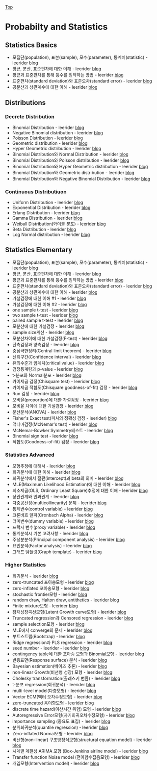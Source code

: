 [Top](index.md)

# Probabilty and Statistics

## Statistics Basics

* 모집단(population), 표본(sample), 모수(parameter), 통계치(statistic) - leerider  [blog](http://blog.naver.com/PostList.nhn?from=postList&blogId=leerider&categoryNo=59&currentPage=7)
* 평균, 분산, 표준편차에 대한 이해 - leerider [blog](http://blog.naver.com/PostList.nhn?from=postList&blogId=leerider&categoryNo=59&currentPage=31)
* 평균과 표준편차를 통해 등수를 짐작하는 방법 - leerider [blog](http://blog.naver.com/PostList.nhn?from=postList&blogId=leerider&categoryNo=59&currentPage=27)
* 표준편차(standard deviation)와 표준오차(standard error) - leerider [blog](http://blog.naver.com/PostList.nhn?from=postList&blogId=leerider&categoryNo=59&currentPage=6)
* 공분산과 상관계수에 대한 이해 - leerider [blog](http://blog.naver.com/PostList.nhn?from=postList&blogId=leerider&categoryNo=59&currentPage=30)


## Distributions

### Decrete Distribution
* Binomial Distribution - leerider [blog](http://blog.naver.com/PostList.nhn?from=postList&blogId=leerider&categoryNo=53&currentPage=4)
* Negative Binomial distribution - leerider [blog](http://blog.naver.com/PostList.nhn?from=postList&blogId=leerider&categoryNo=53&currentPage=9)
* Poisson Distribution - leerider [blog](http://blog.naver.com/PostList.nhn?from=postList&blogId=leerider&categoryNo=53&currentPage=8)
* Geometric distribution - leerider [blog](http://blog.naver.com/PostList.nhn?from=postList&blogId=leerider&categoryNo=53&currentPage=10)
* Hyper Geometric distribution - leerider [blog](http://blog.naver.com/PostList.nhn?from=postList&blogId=leerider&categoryNo=53&currentPage=7)
* Binomial Distribution와 Normal Distribution - leerider [blog](http://blog.naver.com/PostList.nhn?from=postList&blogId=leerider&categoryNo=53&currentPage=6)
* Binomial Distribution와 Poisson distribution - leerider [blog](http://blog.naver.com/PostList.nhn?from=postList&blogId=leerider&categoryNo=53&currentPage=5)
* Binomial Distribution와 Hyper Geometric distribution - leerider [blog](http://blog.naver.com/PostList.nhn?from=postList&blogId=leerider&categoryNo=53&currentPage=3)
* Binomial Distribution와 Geometric distribution - leerider [blog](http://blog.naver.com/PostList.nhn?from=postList&blogId=leerider&categoryNo=53&currentPage=2)
* Binomial Distribution와 Negative Binomial Distribution - leerider [blog](http://blog.naver.com/PostList.nhn?blogId=leerider&from=postList&categoryNo=53)


### Continuous Distributiuon

* Uniform Distribution - leerider [blog](http://blog.naver.com/PostList.nhn?from=postList&blogId=leerider&categoryNo=55&currentPage=6)  
* Exponential Distribution - leerider [blog](http://blog.naver.com/PostList.nhn?from=postList&blogId=leerider&categoryNo=55&currentPage=7)
* Erlang Distribution - leerider [blog](http://blog.naver.com/PostList.nhn?from=postList&blogId=leerider&categoryNo=55&currentPage=5)
* Gamma Distribution - leerider [blog](http://blog.naver.com/PostList.nhn?from=postList&blogId=leerider&categoryNo=55&currentPage=4)
* Weibull Distribution(와이블 분포) - leerider [blog](http://blog.naver.com/PostList.nhn?from=postList&blogId=leerider&categoryNo=55&currentPage=3)
* Beta Distribution - leerider [blog](http://blog.naver.com/PostList.nhn?from=postList&blogId=leerider&categoryNo=55&currentPage=2)
* Log Normal distribution - leerider [blog](http://blog.naver.com/PostList.nhn?blogId=leerider&from=postList&categoryNo=55)



## Statistics Elementary

* 모집단(population), 표본(sample), 모수(parameter), 통계치(statistic)  - leerider [blog](http://blog.naver.com/PostList.nhn?from=postList&blogId=leerider&categoryNo=59&currentPage=7)
* 평균, 분산, 표준편차에 대한 이해 - leerider [blog](http://blog.naver.com/PostList.nhn?from=postList&blogId=leerider&categoryNo=59&currentPage=31)
* 평균과 표준편차를 통해 등수를 짐작하는 방법 - leerider [blog](http://blog.naver.com/PostList.nhn?from=postList&blogId=leerider&categoryNo=59&currentPage=27)
* 표준편차(standard deviation)와 표준오차(standard error) - leerider [blog](http://blog.naver.com/PostList.nhn?from=postList&blogId=leerider&categoryNo=59&currentPage=6)
* 공분산과 상관계수에 대한 이해 - leerider [blog](http://blog.naver.com/PostList.nhn?from=postList&blogId=leerider&categoryNo=59&currentPage=30)
* 가설검정에 대한 이해 #1 - leerider [blog](http://blog.naver.com/PostList.nhn?from=postList&blogId=leerider&categoryNo=59&currentPage=29)
* 가설검정에 대한 이해 #2 - leerider [blog](http://blog.naver.com/PostList.nhn?from=postList&blogId=leerider&categoryNo=59&currentPage=28)
* one sample t-test - leerider [blog](http://blog.naver.com/PostList.nhn?from=postList&blogId=leerider&categoryNo=59&currentPage=26)
* two sample t-test - leerider [blog](http://blog.naver.com/PostList.nhn?from=postList&blogId=leerider&categoryNo=59&currentPage=25)
* paired sample t-test - leerider [blog](http://blog.naver.com/PostList.nhn?from=postList&blogId=leerider&categoryNo=59&currentPage=24)
* 모분산에 대한 가설검정 - leerider [blog](http://blog.naver.com/PostList.nhn?from=postList&blogId=leerider&categoryNo=59&currentPage=23)
* sample size계산 - leerider [blog](http://blog.naver.com/PostList.nhn?from=postList&blogId=leerider&categoryNo=59&currentPage=21)
* 모분산차이에 대한 가설검정(F-test) - leerider [blog](http://blog.naver.com/PostList.nhn?from=postList&blogId=leerider&categoryNo=59&currentPage=20)
* 단측검정과 양측검정 - leerider [blog](http://blog.naver.com/PostList.nhn?from=postList&blogId=leerider&categoryNo=59&currentPage=19)
* 중심극한정리(Central limit theorem) - leerider [blog](http://blog.naver.com/PostList.nhn?from=postList&blogId=leerider&categoryNo=59&currentPage=18)
* 신뢰구간(Confidence interval) - leerider [blog](http://blog.naver.com/PostList.nhn?from=postList&blogId=leerider&categoryNo=59&currentPage=17)
* 유의수준과 임계치(critical value) - leerider [blog](http://blog.naver.com/PostList.nhn?from=postList&blogId=leerider&categoryNo=59&currentPage=16)
* 검정통계량과 p-value - leerider [blog](http://blog.naver.com/PostList.nhn?from=postList&blogId=leerider&categoryNo=59&currentPage=15)
* t-분포와 Normal분포 - leerider [blog](http://blog.naver.com/PostList.nhn?from=postList&blogId=leerider&categoryNo=59&currentPage=14)
* 카이제곱 검정(Chisquare test) - leerider [blog](http://blog.naver.com/PostList.nhn?from=postList&blogId=leerider&categoryNo=59&currentPage=13)
* 카이제곱 적합도(Chisquare goodness-of-fit) 검정 - leerider [blog](http://blog.naver.com/PostList.nhn?from=postList&blogId=leerider&categoryNo=59&currentPage=12)
* Run 검정 - leerider [blog](http://blog.naver.com/PostList.nhn?from=postList&blogId=leerider&categoryNo=59&currentPage=11)
* 모비율(proportion)에 대한 가설검정 - leerider [blog](http://blog.naver.com/PostList.nhn?from=postList&blogId=leerider&categoryNo=59&currentPage=10)
* 모비율 차이에 대한 가설검정 - leerider [blog](http://blog.naver.com/PostList.nhn?from=postList&blogId=leerider&categoryNo=59&currentPage=9)
* 분산분석(ANOVA) - leerider [blog](http://blog.naver.com/PostList.nhn?from=postList&blogId=leerider&categoryNo=59&currentPage=8)
* Fisher's Exact test(피셔의 정확성 검정 - leerider) [blog](http://blog.naver.com/PostList.nhn?from=postList&blogId=leerider&categoryNo=59&currentPage=5)
* 맥니마검정(McNemar's test) - leerider [blog](http://blog.naver.com/PostList.nhn?from=postList&blogId=leerider&categoryNo=59&currentPage=4)
* McNemar-Bowker Symmetry테스트 - leerider [blog](http://blog.naver.com/PostList.nhn?from=postList&blogId=leerider&categoryNo=59&currentPage=3)
* Binomial sign test - leerider [blog](http://blog.naver.com/PostList.nhn?from=postList&blogId=leerider&categoryNo=59&currentPage=2)
* 적합도(Goodness-of-fit) 검정 - leerider [blog](http://blog.naver.com/PostList.nhn?from=postList&blogId=leerider&categoryNo=59&currentPage=1)



### Statistics Advanced

* 모형추정에 대해서 - leerider [blog](http://blog.naver.com/PostList.nhn?from=postList&blogId=leerider&categoryNo=60&currentPage=15)
* 회귀분석에 대한 이해 - leerider [blog](http://blog.naver.com/PostList.nhn?from=postList&blogId=leerider&categoryNo=60&currentPage=14)
* 회귀분석에서 절편(intercept)과 beta의 의미 - leerider [blog](http://blog.naver.com/PostList.nhn?from=postList&blogId=leerider&categoryNo=60&currentPage=2)
* MLE(Maximum Likelihood Estimation)에 대한 이해 - leerider [blog](http://blog.naver.com/PostList.nhn?from=postList&blogId=leerider&categoryNo=60&currentPage=11)
* 최소제곱(OLS, Ordinary Least Square)추정에 대한 이해 - leerider [blog](http://blog.naver.com/PostList.nhn?from=postList&blogId=leerider&categoryNo=60&currentPage=13)
* 상관관계와 인과관계 - leerider [blog](http://blog.naver.com/PostList.nhn?from=postList&blogId=leerider&categoryNo=60&currentPage=12)
* 다중공선성(multicollinearity) 문제 - leerider [blog](http://blog.naver.com/PostList.nhn?from=postList&blogId=leerider&categoryNo=60&currentPage=10)
* 통제변수(control variable) - leerider [blog](http://blog.naver.com/PostList.nhn?from=postList&blogId=leerider&categoryNo=60&currentPage=9)
* 크론바흐 알파(Cronbach Alpha) - leerider [blog](http://blog.naver.com/PostList.nhn?from=postList&blogId=leerider&categoryNo=60&currentPage=8)
* 더미변수(dummy variable) - leerider [blog](http://blog.naver.com/PostList.nhn?from=postList&blogId=leerider&categoryNo=60&currentPage=7)
* 프락시 변수(proxy variable) - leerider [blog](http://blog.naver.com/PostList.nhn?from=postList&blogId=leerider&categoryNo=60&currentPage=6)
* 통계분석시 기본 고려사항 - leerider [blog](http://blog.naver.com/PostList.nhn?from=postList&blogId=leerider&categoryNo=60&currentPage=5)
* 주성분분석(Principal component analysis) - leerider [blog](http://blog.naver.com/PostList.nhn?from=postList&blogId=leerider&categoryNo=60&currentPage=4)
* 요인분석(Factor analysis) - leerider [blog](http://blog.naver.com/PostList.nhn?from=postList&blogId=leerider&categoryNo=60&currentPage=3)
* 그래프 템플릿(Graph template) - leerider [blog](http://blog.naver.com/PostList.nhn?from=postList&blogId=leerider&categoryNo=60&currentPage=1)


### Higher Statistics

* 회귀분석 - leerider [blog](http://blog.naver.com/PostList.nhn?from=postList&blogId=leerider&categoryNo=61&currentPage=31)
* zero-truncated 포아송모형 - leerider [blog](http://blog.naver.com/PostList.nhn?from=postList&blogId=leerider&categoryNo=61&currentPage=30)
* zero-inflated 포아송모형 - leerider [blog](http://blog.naver.com/PostList.nhn?from=postList&blogId=leerider&categoryNo=61&currentPage=29)
* stochastic frontier모형 - leerider [blog](http://blog.naver.com/PostList.nhn?from=postList&blogId=leerider&categoryNo=61&currentPage=28)
* random draw, Halton draw, antithetics - leerider [blog](http://blog.naver.com/PostList.nhn?from=postList&blogId=leerider&categoryNo=61&currentPage=27)
* Finite mixture모형 - leerider [blog](http://blog.naver.com/PostList.nhn?from=postList&blogId=leerider&categoryNo=61&currentPage=26)
* 잠재성장곡선모형(Latent Growth curve모형) - leerider [blog](http://blog.naver.com/PostList.nhn?from=postList&blogId=leerider&categoryNo=61&currentPage=25)
* Truncated regression과 Censored regression - leerider [blog](http://blog.naver.com/PostList.nhn?from=postList&blogId=leerider&categoryNo=61&currentPage=24)
* sample selection모형 - leerider [blog](http://blog.naver.com/PostList.nhn?from=postList&blogId=leerider&categoryNo=61&currentPage=23)
* MLE에서 converge의 문제 - leerider [blog](http://blog.naver.com/PostList.nhn?from=postList&blogId=leerider&categoryNo=61&currentPage=22)
* 부트스트랩(Bootstrap) - leerider [blog](http://blog.naver.com/PostList.nhn?from=postList&blogId=leerider&categoryNo=61&currentPage=21)
* Ridge regression과 PLS regression - leerider [blog](http://blog.naver.com/PostList.nhn?from=postList&blogId=leerider&categoryNo=61&currentPage=20)
* seed number - leerider - leerider [blog](http://blog.naver.com/PostList.nhn?from=postList&blogId=leerider&categoryNo=61&currentPage=19)
* contingency table에 대한 포아송 모형과 Binomial모형 - leerider [blog](http://blog.naver.com/PostList.nhn?from=postList&blogId=leerider&categoryNo=61&currentPage=18)
* 반응표면(Response surface) 분석 - leerider [blog](http://blog.naver.com/PostList.nhn?from=postList&blogId=leerider&categoryNo=61&currentPage=17)
* Bayesian estimation(베이즈 추론) - leerider [blog](http://blog.naver.com/PostList.nhn?from=postList&blogId=leerider&categoryNo=61&currentPage=16)
* non-linear Growth(비선형 성장) 모형 - leerider [blog](http://blog.naver.com/PostList.nhn?from=postList&blogId=leerider&categoryNo=61&currentPage=15)
* Cholesky transformation(촐레스키 변환) - leerider [blog](http://blog.naver.com/PostList.nhn?from=postList&blogId=leerider&categoryNo=61&currentPage=14)
* t-분포 regression(회귀분석) - leerider [blog](http://blog.naver.com/PostList.nhn?from=postList&blogId=leerider&categoryNo=61&currentPage=13)
* multi-level model(다층모형) - leerider [blog](http://blog.naver.com/PostList.nhn?from=postList&blogId=leerider&categoryNo=61&currentPage=12)
* Vector ECM(벡터 오차수정모형) - leerider [blog](http://blog.naver.com/PostList.nhn?from=postList&blogId=leerider&categoryNo=61&currentPage=11)
* zero-truncated 음이항모형 - leerider [blog](http://blog.naver.com/PostList.nhn?from=postList&blogId=leerider&categoryNo=61&currentPage=10)
* discrete time hazard(이산시간 위험) 모형 - leerider [blog](http://blog.naver.com/PostList.nhn?from=postList&blogId=leerider&categoryNo=61&currentPage=9)
* Autoregressive Error모형(자기회귀오차수정모형) - leerider [blog](http://blog.naver.com/PostList.nhn?from=postList&blogId=leerider&categoryNo=61&currentPage=8)
* importance sampling (중요도 표집) - leerider [blog](http://blog.naver.com/PostList.nhn?from=postList&blogId=leerider&categoryNo=61&currentPage=7)
* 분위회귀분석(quantile regression) - leerider [blog](http://blog.naver.com/PostList.nhn?from=postList&blogId=leerider&categoryNo=61&currentPage=6)
* Zero-inflated Normal모형 - leerider [blog](http://blog.naver.com/PostList.nhn?from=postList&blogId=leerider&categoryNo=61&currentPage=5)
* 비선형(non-linear) 구조방정식모형(structural equation model) - leerider [blog](http://blog.naver.com/PostList.nhn?from=postList&blogId=leerider&categoryNo=61&currentPage=4)
* 시계열 계절성 ARIMA 모형 (Box-Jenkins airline model) - leerider [blog](http://blog.naver.com/PostList.nhn?from=postList&blogId=leerider&categoryNo=61&currentPage=3)
* Transfer function Noise model (전이함수잡음모형) - leerider [blog](http://blog.naver.com/PostList.nhn?from=postList&blogId=leerider&categoryNo=61&currentPage=2)
* 개입모형(Intervention model) - leerider [blog](http://blog.naver.com/PostList.nhn?from=postList&blogId=leerider&categoryNo=61&currentPage=1)
